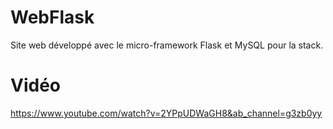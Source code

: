 # WebFlask
Site web développé avec le micro-framework Flask et MySQL pour la stack.
# Vidéo
https://www.youtube.com/watch?v=2YPpUDWaGH8&ab_channel=g3zb0yy
